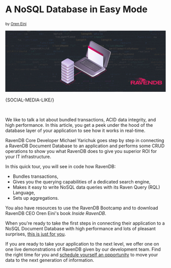 # A NoSQL Database in Easy Mode
<small>by <a href="mailto:ayende@hibernatingrhinos.com">Oren Eini</a></small>

![Integration with Relational Databases](images/connecting-ravendb-nosql-database-to-your-application.jpg)

{SOCIAL-MEDIA-LIKE/}

<br/>

We like to talk a lot about bundled transactions, ACID data integrity, and high performance. In this article, you get a peek under the hood of the database layer of your application to see how it works in real-time.

RavenDB Core Developer Michael Yarichuk goes step by step in connecting a RavenDB Document Database to an application and performs some CRUD operations to show you what RavenDB does to give you superior ROI for your IT infrastructure.

In this quick tour, you will see in code how RavenDB:

* Bundles transactions,
* Gives you the querying capabilities of a dedicated search engine,
* Makes it easy to write NoSQL data queries with its Raven Query (RQL) Language,
* Sets up aggregations.

You also have resources to use the RavenDB Bootcamp and to download RavenDB CEO Oren Eini's book *Inside RavenDB*.

When you're ready to take the first steps in connecting their application to a NoSQL Document Database with high performance and lots of pleasant surprises, <a href="https://www.codeproject.com/Articles/5254222/RavenDB-A-NoSQL-Database-in-Easy-Mode" target="_blank" rel="nofollow">this is just for you</a>.

If you are ready to take your application to the next level, we offer one on one live demonstrations of RavenDB given by our development team. Find the right time for you and [schedule yourself an opportunity](https://ravendb.net/live-demo) to move your data to the next generation of information.
